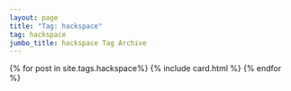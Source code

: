 ```yaml
---
layout: page
title: "Tag: hackspace"
tag: hackspace
jumbo_title: hackspace Tag Archive
---
```


{% for post in site.tags.hackspace%}
{% include card.html %}
{% endfor %}
